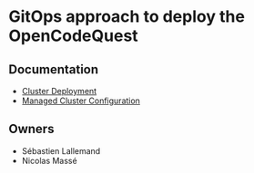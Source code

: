 # GitOps approach to deploy the OpenCodeQuest

## Documentation

- [Cluster Deployment](documentation/CLUSTER_DEPLOYMENT.md)
- [Managed Cluster Configuration](documentation/MANAGED_CLUSTER_CONFIGURATION.md)

## Owners

- Sébastien Lallemand
- Nicolas Massé
